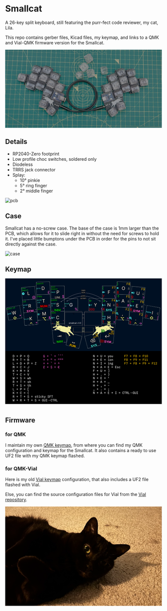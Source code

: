 # Smallcat

A 26-key split keyboard, still featuring the purr-fect code reviewer, my cat, Lila.

This repo contains gerber files, Kicad files, my keymap, and links to a QMK and Vial-QMK firmware version for the Smallcat.

![smallcat](./images/smallcat.png)

## Details

- RP2040-Zero footprint
- Low profile choc switches, soldered only
- Diodeless
- TRRS jack connector
- Splay: 
  - 10° pinkie
  - 5° ring finger
  - 2° middle finger
  
![pcb](./images/pcb.png)

## Case

Smallcat has a no-screw case. The base of the case is 1mm larger than the PCB, which allows
for it to slide right in without the need for screws to hold it. I've placed 
little bumptons under the PCB in order for the pins to not sit directly against 
the case.

![case](./images/case.png)

## Keymap 

![keymap](https://github.com/smallwat3r/qmk-keymap/blob/main/images/keymap.png)

## Firmware

### for QMK

I maintain my own [QMK keymap](https://github.com/smallwat3r/qmk-keymap), from where you can 
find my QMK configuration and keymap for the Smallcat. It also contains a ready to use UF2
file with my QMK keymap flashed.

### for QMK-Vial

Here is my old [Vial keymap](https://github.com/smallwat3r/vial-keymap) configuration, that
also includes a UF2 file flashed with Vial.

Else, you can find the source configuration files for Vial from the 
[Vial repository](https://github.com/vial-kb/vial-qmk/tree/vial/keyboards/smallcat).

![lila](./images/lila.png)

